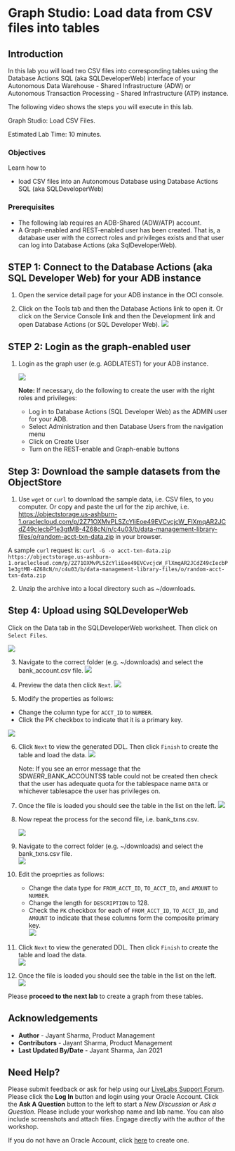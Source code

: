 # Graph Studio: Load data from CSV files into tables

## Introduction

In this lab you will load two CSV files into corresponding tables using the Database Actions SQL (aka SQLDeveloperWeb) interface of your 
Autonomous Data Warehouse - Shared Infrastructure (ADW) or Autonomous Transaction Processing - Shared Infrastructure (ATP) instance.

The following video shows the steps you will execute in this lab.

[](youtube:F_3xe18kWoo) Graph Studio: Load CSV Files.



Estimated Lab Time: 10 minutes. 

### Objectives

Learn how to
- load CSV files into an Autonomous Database using Database Actions SQL (aka SQLDeveloperWeb)


### Prerequisites

- The following lab requires an ADB-Shared (ADW/ATP) account. 
- A Graph-enabled and REST-enabled user has been created. That is, a database user with the correct roles and privileges exists and that user can log into Database Actions (aka SqlDeveloperWeb).


## **STEP 1**: Connect to the Database Actions (aka SQL Developer Web) for your ADB instance

1. Open the service detail page for your ADB instance in the OCI console. 

2. Click on the Tools tab and then the Database Actions link to open it. Or click on the Service Console link and then the Development link and open Database Actions (or SQL  Developer Web).
   ![](./images/01-launch-SDW-tools-page.png " ")

## **STEP 2**: Login as the graph-enabled user

1. Login as the graph user (e.g. AGDLATEST) for your ADB instance. 

    ![](./images/02-SDW-login.png " ")  

    **Note:** If necessary, do the following to create the user with the right roles and privileges:
    - Log in to Database Actions (SQL Developer Web) as the ADMIN user for your ADB.
    - Select Administration and then Database Users from the navigation menu
    - Click on Create User
    - Turn on the REST-enable and Graph-enable buttons

## **Step 3**: Download the sample datasets from the ObjectStore

1. Use `wget` or `curl` to download the sample data, i.e. CSV files, to you computer. Or copy and paste the url for the zip archive, i.e.  https://objectstorage.us-ashburn-1.oraclecloud.com/p/2Z71OXMvPLSZcYliEoe49EVCvcjcW_FlXmqAR2JCdZ49cIecbP1e3gtMB-4Z68cN/n/c4u03/b/data-management-library-files/o/random-acct-txn-data.zip in your browser.

A sample `curl` request is:
`curl -G -o acct-txn-data.zip https://objectstorage.us-ashburn-1.oraclecloud.com/p/2Z71OXMvPLSZcYliEoe49EVCvcjcW_FlXmqAR2JCdZ49cIecbP1e3gtMB-4Z68cN/n/c4u03/b/data-management-library-files/o/random-acct-txn-data.zip`

2. Unzip the archive into a local directory such as ~/downloads.

## **Step 4**: Upload using SQLDeveloperWeb

Click on the Data tab in the SQLDeveloperWeb worksheet. Then click on `Select Files`.

![](./images/03-upload-first-file.png)

3. Navigate to the correct folder (e.g. ~/downloads) and select the bank_account.csv file.
![](./images/04-choose-accts-file.png)

4. Preview the data then click `Next`.
![](./images/05-preview-accts-file.png)

5. Modify the properties as follows:
- Change the column type for `ACCT_ID` to `NUMBER`.
- Click the PK checkbox to indicate that it is a primary key.

![](./images/06-accts-edit-properties.png)

6. Click `Next` to view the generated DDL. Then click `Finish` to create the table and load the data. 
   ![](./images/07-accts-view-ddl.png)
   
   Note: If you see an error message that the SDW$ERR$_BANK_ACCOUNTS$ table could not be created then check that the user has adequate quota for the tablespace name `DATA` or whichever tablesapce the user has privileges on.

7. Once the file is loaded you should see the table in the list on the left.
   ![](./images/08-accts-loaded.png)

8. Now repeat the process for the second file, i.e. bank_txns.csv. 
   
   ![](./images/09-upload-second-file.png)

9. Navigate to the correct folder (e.g. ~/downloads) and select the bank_txns.csv file.  
   ![](./images/10-choose-txns-file.png)

10. Edit the proeprties as follows:
    - Change the data type for `FROM_ACCT_ID`, `TO_ACCT_ID`, and `AMOUNT` to `NUMBER`.
    - Change the length for `DESCRIPTION` to 128.
    - Check the `PK` checkbox for each of `FROM_ACCT_ID`, `TO_ACCT_ID`, and `AMOUNT` to indicate that these columns form the composite primary key.  
    ![](./images/11-txns-edit-properties.png)
  
11. Click `Next` to view the generated DDL. Then click `Finish` to create the table and load the data.  
   ![](./images/12-txns-ddl.png)

12. Once the file is loaded you should see the table in the list on the left.  
   ![](./images/13-txns-loaded.png)


Please **proceed to the next lab** to create a graph from these tables.

## Acknowledgements
* **Author** - Jayant Sharma, Product Management
* **Contributors** -  Jayant Sharma, Product Management
* **Last Updated By/Date** - Jayant Sharma, Jan 2021
  
## Need Help?
Please submit feedback or ask for help using our [LiveLabs Support Forum](https://community.oracle.com/tech/developers/categories/oracle-graph). Please click the **Log In** button and login using your Oracle Account. Click the **Ask A Question** button to the left to start a *New Discussion* or *Ask a Question*.  Please include your workshop name and lab name.  You can also include screenshots and attach files.  Engage directly with the author of the workshop.

If you do not have an Oracle Account, click [here](https://profile.oracle.com/myprofile/account/create-account.jspx) to create one.
